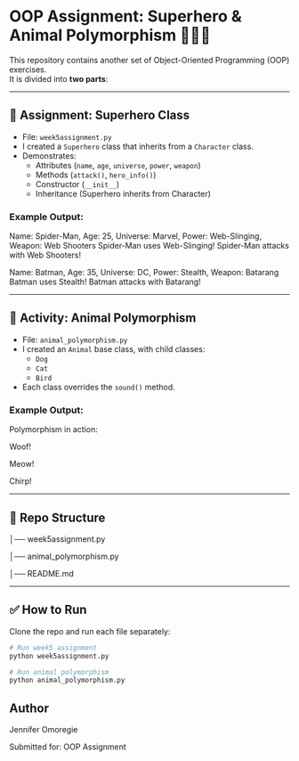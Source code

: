 # OOP Assignment: Superhero & Animal Polymorphism 🦸‍♂️🐾

This repository contains another set of Object-Oriented Programming (OOP) exercises.  
It is divided into **two parts**:

---

## 🦸 Assignment: Superhero Class
- File: `week5assignment.py`
- I created a `Superhero` class that inherits from a `Character` class.
- Demonstrates:
  - Attributes (`name`, `age`, `universe`, `power`, `weapon`)
  - Methods (`attack()`, `hero_info()`)
  - Constructor (`__init__`)
  - Inheritance (Superhero inherits from Character)

### Example Output:
Name: Spider-Man, Age: 25, Universe: Marvel, Power: Web-Slinging, Weapon: Web Shooters
Spider-Man uses Web-Slinging!
Spider-Man attacks with Web Shooters!

Name: Batman, Age: 35, Universe: DC, Power: Stealth, Weapon: Batarang        
Batman uses Stealth!
Batman attacks with Batarang!  


---

## 🐾 Activity: Animal Polymorphism
- File: `animal_polymorphism.py`
- I created an `Animal` base class, with child classes:
  - `Dog`
  - `Cat`
  - `Bird`
- Each class overrides the `sound()` method.

### Example Output:
Polymorphism in action:

Woof!

Meow!

Chirp! 


---

## 📂 Repo Structure
│── week5assignment.py

│── animal_polymorphism.py

│── README.md 


---

## ✅ How to Run
Clone the repo and run each file separately:

```bash
# Run week5 assignment
python week5assignment.py

# Run animal polymorphism
python animal_polymorphism.py
```

## Author 
Jennifer Omoregie 

Submitted for: OOP Assignment 
